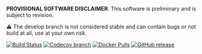 **PROVISIONAL SOFTWARE DISCLAIMER**: This software is preliminary and is subject to revision.

⚠️ The develop branch is not considered stable and can contain bugs or not build at all, use at your own risk.

[![Build Status][tb]][tt] [![Codecov branch][cb]][cc] [![Docker Pulls][db]][dh] [![GitHub release][gb]][gr]

[tb]: https://img.shields.io/travis/USGS-EROS/espa-processing/devel.svg?style=flat-square
[tt]: https://travis-ci.org/USGS-EROS/espa-processing
[db]: https://img.shields.io/docker/automated/usgseros/espa-processing.svg?style=flat-square
[dh]: https://hub.docker.com/r/usgseros/espa-processing/tags/
[cb]: https://img.shields.io/codecov/c/github/USGS-EROS/espa-processing/devel.svg?style=flat-square
[cc]: https://codecov.io/github/USGS-EROS/espa-processing/
[gb]: https://img.shields.io/github/release/USGS-EROS/espa-processing.svg?style=flat-square
[gr]: https://github.com/USGS-EROS/espa-processing/releases

